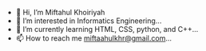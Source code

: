 - 👋 Hi, I’m Miftahul Khoiriyah
- 👀 I’m interested in Informatics Engineering...
- 🌱 I’m currently learning HTML, CSS, python, and C++...
- 📫 How to reach me miftaahulkhr@gmail.com...

<!---
MIFTAAHULKHR/MIFTAAHULKHR is a ✨ special ✨ repository because its `README.md` (this file) appears on your GitHub profile.
You can click the Preview link to take a look at your changes.
--->

